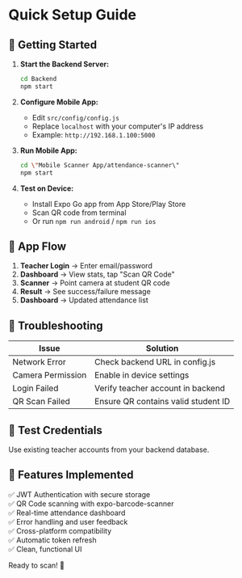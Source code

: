 # Quick Setup Guide

## 🚀 Getting Started

1. **Start the Backend Server:**
   ```bash
   cd Backend
   npm start
   ```

2. **Configure Mobile App:**
   - Edit `src/config/config.js`
   - Replace `localhost` with your computer's IP address
   - Example: `http://192.168.1.100:5000`

3. **Run Mobile App:**
   ```bash
   cd \"Mobile Scanner App/attendance-scanner\"
   npm start
   ```

4. **Test on Device:**
   - Install Expo Go app from App Store/Play Store
   - Scan QR code from terminal
   - Or run `npm run android` / `npm run ios`

## 📱 App Flow

1. **Teacher Login** → Enter email/password
2. **Dashboard** → View stats, tap \"Scan QR Code\"
3. **Scanner** → Point camera at student QR code
4. **Result** → See success/failure message
5. **Dashboard** → Updated attendance list

## 🔧 Troubleshooting

| Issue | Solution |
|-------|----------|
| Network Error | Check backend URL in config.js |
| Camera Permission | Enable in device settings |
| Login Failed | Verify teacher account in backend |
| QR Scan Failed | Ensure QR contains valid student ID |

## 📝 Test Credentials

Use existing teacher accounts from your backend database.

## 🎯 Features Implemented

✅ JWT Authentication with secure storage  
✅ QR Code scanning with expo-barcode-scanner  
✅ Real-time attendance dashboard  
✅ Error handling and user feedback  
✅ Cross-platform compatibility  
✅ Automatic token refresh  
✅ Clean, functional UI

Ready to scan! 📸